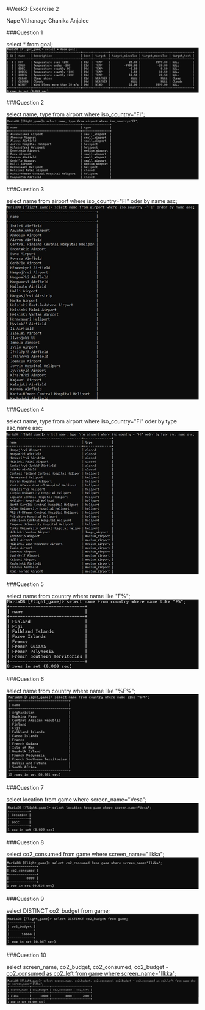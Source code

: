 #Week3-Excercise 2

Nape Vithanage Chanika Anjalee

###Question 1 

select * from goal;
![Q1-Ex2.png](Q1-Ex2.png)

###Question 2

select name, type from airport where iso_country="FI";
![Q2-Ex2.png](Q2-Ex2.png)

###Question 3

select name from airport where iso_country="FI" oder by name asc;
![Q3-Ex2.png](Q3-Ex2.png)

###Question 4

select name, type from airport where iso_country="FI" oder by type asc,name asc;
![Q4 -Ex2.png](Q4%20-Ex2.png)

###Question 5

select name from country where name like "F%";
![Q5-Ex2.png](Q5-Ex2.png)

###Question 6

select name from country where name like "%F%";
![Q6-Ex2.png](Q6-Ex2.png)

###Question 7

select location from game where screen_name="Vesa";
![Q7-Ex2.png](Q7-Ex2.png)

###Question 8

select co2_consumed from game where screen_name="Ilkka";
![Q8-Ex2.png](Q8-Ex2.png)

###Question 9

select DISTINCT co2_budget from game;
![Q9-Ex2.png](Q9-Ex2.png)

###Question 10

select screen_name, co2_budget, co2_consumed, co2_budget - co2_consumed as co2_left from game where screen_name="Ilkka";
![Q10-Ex2.png](Q10-Ex2.png)